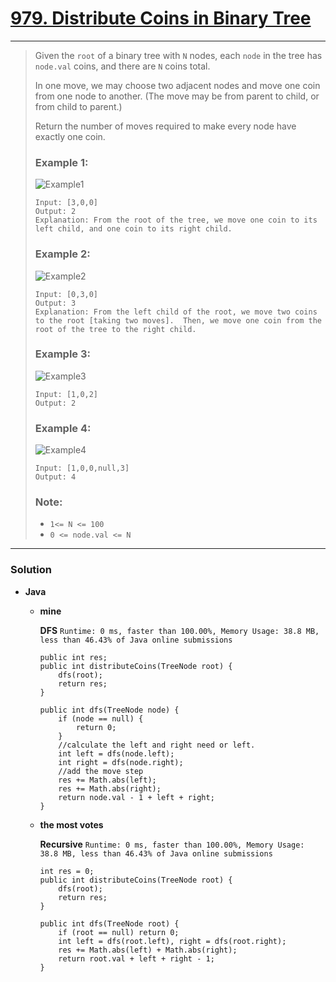 # [979. Distribute Coins in Binary Tree](https://leetcode.com/problems/distribute-coins-in-binary-tree/)
---

> Given the `root` of a binary tree with `N` nodes, each `node` in the tree has `node.val` coins, and there are `N` coins total.
>
> In one move, we may choose two adjacent nodes and move one coin from one node to another.  (The move may be from parent to child, or from child to parent.)
>
> Return the number of moves required to make every node have exactly one coin.
>
>
>
> ### Example 1:
> ![Example1](https://assets.leetcode.com/uploads/2019/01/18/tree1.png)
> ```
> Input: [3,0,0]
> Output: 2
> Explanation: From the root of the tree, we move one coin to its left child, and one coin to its right child.
> ```
>
> ### Example 2:
> ![Example2](https://assets.leetcode.com/uploads/2019/01/18/tree2.png)
>
> ```
> Input: [0,3,0]
> Output: 3
> Explanation: From the left child of the root, we move two coins to the root [taking two moves].  Then, we move one coin from the root of the tree to the right child.
> ```
>
> ### Example 3:
> ![Example3](https://assets.leetcode.com/uploads/2019/01/18/tree3.png)
>
> ```
> Input: [1,0,2]
> Output: 2
> ```
>
> ### Example 4:
> ![Example4](https://assets.leetcode.com/uploads/2019/01/18/tree4.png)
> ```
> Input: [1,0,0,null,3]
> Output: 4
> ```
>
> ### Note:
> * `1<= N <= 100`
> * `0 <= node.val <= N`

---

### Solution
* **Java**  
  * **mine**
    
    **DFS** `Runtime: 0 ms, faster than 100.00%, Memory Usage: 38.8 MB, less than 46.43% of Java online submissions`
    ```
    public int res;
    public int distributeCoins(TreeNode root) {
        dfs(root);
        return res;
    }
    
    public int dfs(TreeNode node) {
        if (node == null) {
            return 0;
        }
        //calculate the left and right need or left. 
        int left = dfs(node.left);
        int right = dfs(node.right);
        //add the move step
        res += Math.abs(left);
        res += Math.abs(right);
        return node.val - 1 + left + right;
    }
    ```
  * **the most votes**
    
    **Recursive** `Runtime: 0 ms, faster than 100.00%, Memory Usage: 38.8 MB, less than 46.43% of Java online submissions`
    ```
    int res = 0;
    public int distributeCoins(TreeNode root) {
        dfs(root);
        return res;
    }

    public int dfs(TreeNode root) {
        if (root == null) return 0;
        int left = dfs(root.left), right = dfs(root.right);
        res += Math.abs(left) + Math.abs(right);
        return root.val + left + right - 1;
    }
    ```
